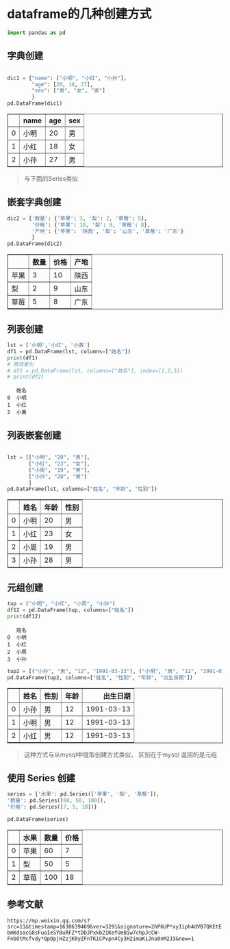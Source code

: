 # dataframe的几种创建方式


```python
import pandas as pd
```

## 字典创建


```python

dic1 = {"name": ["小明", "小红", "小孙"],
        "age": [20, 18, 27],
        "sex": ["男", "女", "男"]
        }
pd.DataFrame(dic1)
```




<div>
<style scoped>
    .dataframe tbody tr th:only-of-type {
        vertical-align: middle;
    }

    .dataframe tbody tr th {
        vertical-align: top;
    }

    .dataframe thead th {
        text-align: right;
    }
</style>
<table border="1" class="dataframe">
  <thead>
    <tr style="text-align: right;">
      <th></th>
      <th>name</th>
      <th>age</th>
      <th>sex</th>
    </tr>
  </thead>
  <tbody>
    <tr>
      <td>0</td>
      <td>小明</td>
      <td>20</td>
      <td>男</td>
    </tr>
    <tr>
      <td>1</td>
      <td>小红</td>
      <td>18</td>
      <td>女</td>
    </tr>
    <tr>
      <td>2</td>
      <td>小孙</td>
      <td>27</td>
      <td>男</td>
    </tr>
  </tbody>
</table>
</div>



> 与下面的Series类似

## 嵌套字典创建


```python
dic2 = {'数量': {'苹果': 3, '梨': 2, '草莓': 5},
        '价格': {'苹果': 10, '梨': 9, '草莓': 8},
        '产地': {'苹果': '陕西', '梨': '山东', '草莓': '广东'}
        }
pd.DataFrame(dic2)

```




<div>
<style scoped>
    .dataframe tbody tr th:only-of-type {
        vertical-align: middle;
    }

    .dataframe tbody tr th {
        vertical-align: top;
    }

    .dataframe thead th {
        text-align: right;
    }
</style>
<table border="1" class="dataframe">
  <thead>
    <tr style="text-align: right;">
      <th></th>
      <th>数量</th>
      <th>价格</th>
      <th>产地</th>
    </tr>
  </thead>
  <tbody>
    <tr>
      <td>苹果</td>
      <td>3</td>
      <td>10</td>
      <td>陕西</td>
    </tr>
    <tr>
      <td>梨</td>
      <td>2</td>
      <td>9</td>
      <td>山东</td>
    </tr>
    <tr>
      <td>草莓</td>
      <td>5</td>
      <td>8</td>
      <td>广东</td>
    </tr>
  </tbody>
</table>
</div>



## 列表创建


```python
lst = ['小明','小红', '小黄']
df1 = pd.DataFrame(lst, columns=["姓名"])
print(df1)
# 修改索引
# df2 = pd.DataFrame(lst, columns=["姓名"], index=[1,2,3])
# print(df2)
```

       姓名
    0  小明
    1  小红
    2  小黄


## 列表嵌套创建


```python

lst = [["小明", "20", "男"],
       ["小红", "23", "女"],
       ["小周", "19", "男"],
       ["小孙", "28", "男"]
       ]
pd.DataFrame(lst, columns=["姓名", "年龄", "性别"])
```




<div>
<style scoped>
    .dataframe tbody tr th:only-of-type {
        vertical-align: middle;
    }

    .dataframe tbody tr th {
        vertical-align: top;
    }

    .dataframe thead th {
        text-align: right;
    }
</style>
<table border="1" class="dataframe">
  <thead>
    <tr style="text-align: right;">
      <th></th>
      <th>姓名</th>
      <th>年龄</th>
      <th>性别</th>
    </tr>
  </thead>
  <tbody>
    <tr>
      <td>0</td>
      <td>小明</td>
      <td>20</td>
      <td>男</td>
    </tr>
    <tr>
      <td>1</td>
      <td>小红</td>
      <td>23</td>
      <td>女</td>
    </tr>
    <tr>
      <td>2</td>
      <td>小周</td>
      <td>19</td>
      <td>男</td>
    </tr>
    <tr>
      <td>3</td>
      <td>小孙</td>
      <td>28</td>
      <td>男</td>
    </tr>
  </tbody>
</table>
</div>



## 元组创建


```python
tup = ("小明", "小红", "小周", "小孙")
df12 = pd.DataFrame(tup, columns=["姓名"])
print(df12)
```

       姓名
    0  小明
    1  小红
    2  小周
    3  小孙



```python
tup2 = [("小孙", "男", "12", "1991-03-13"), ("小明", "男", "12", "1991-03-13"), ("小红", "男", "12", "1991-03-13")]
pd.DataFrame(tup2, columns=["姓名", "性别", "年龄", "出生日期"])

```




<div>
<style scoped>
    .dataframe tbody tr th:only-of-type {
        vertical-align: middle;
    }

    .dataframe tbody tr th {
        vertical-align: top;
    }

    .dataframe thead th {
        text-align: right;
    }
</style>
<table border="1" class="dataframe">
  <thead>
    <tr style="text-align: right;">
      <th></th>
      <th>姓名</th>
      <th>性别</th>
      <th>年龄</th>
      <th>出生日期</th>
    </tr>
  </thead>
  <tbody>
    <tr>
      <td>0</td>
      <td>小孙</td>
      <td>男</td>
      <td>12</td>
      <td>1991-03-13</td>
    </tr>
    <tr>
      <td>1</td>
      <td>小明</td>
      <td>男</td>
      <td>12</td>
      <td>1991-03-13</td>
    </tr>
    <tr>
      <td>2</td>
      <td>小红</td>
      <td>男</td>
      <td>12</td>
      <td>1991-03-13</td>
    </tr>
  </tbody>
</table>
</div>



> 这种方式与从mysql中提取创建方式类似，
> 区别在于mysql 返回的是元组


## 使用 Series 创建


```python
series = {'水果': pd.Series(['苹果', '梨', '草莓']),
'数量': pd.Series([60, 50, 100]),
'价格': pd.Series([7, 5, 18])}

pd.DataFrame(series)

```




<div>
<style scoped>
    .dataframe tbody tr th:only-of-type {
        vertical-align: middle;
    }

    .dataframe tbody tr th {
        vertical-align: top;
    }

    .dataframe thead th {
        text-align: right;
    }
</style>
<table border="1" class="dataframe">
  <thead>
    <tr style="text-align: right;">
      <th></th>
      <th>水果</th>
      <th>数量</th>
      <th>价格</th>
    </tr>
  </thead>
  <tbody>
    <tr>
      <td>0</td>
      <td>苹果</td>
      <td>60</td>
      <td>7</td>
    </tr>
    <tr>
      <td>1</td>
      <td>梨</td>
      <td>50</td>
      <td>5</td>
    </tr>
    <tr>
      <td>2</td>
      <td>草莓</td>
      <td>100</td>
      <td>18</td>
    </tr>
  </tbody>
</table>
</div>



## 参考文献

`https://mp.weixin.qq.com/s?src=11&timestamp=1630639469&ver=3291&signature=2hP6UP*xyIiph4dVB7QKEtEbmKdsacG8sFuoIeSYBuRFZ*tDDJPxkb21KefUeBiw7chpJcCW-FnbOtMcfvdy*QpOpjHZzjK0yZFnTKiCPvpn4Cy3H2imaKiJna0nM2J3&new=1`

